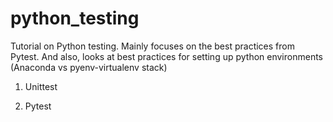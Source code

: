 # python_testing
Tutorial on Python testing. Mainly focuses on the best practices from Pytest. And also, looks at best practices for setting up python environments (Anaconda vs pyenv-virtualenv stack)

1. Unittest

2. Pytest
